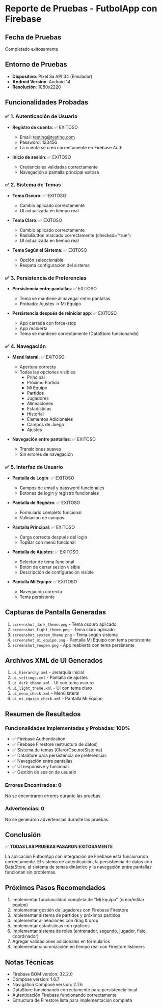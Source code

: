 # Reporte de Pruebas - FutbolApp con Firebase

## Fecha de Pruebas
Completado exitosamente

## Entorno de Pruebas
- **Dispositivo**: Pixel 3a API 34 (Emulador)
- **Android Version**: Android 14
- **Resolución**: 1080x2220

## Funcionalidades Probadas

### ✅ 1. Autenticación de Usuario
- **Registro de cuenta**: ✅ EXITOSO
  - Email: testing@testing.com
  - Password: 123456
  - La cuenta se creó correctamente en Firebase Auth
  
- **Inicio de sesión**: ✅ EXITOSO
  - Credenciales validadas correctamente
  - Navegación a pantalla principal exitosa

### ✅ 2. Sistema de Temas
- **Tema Oscuro**: ✅ EXITOSO
  - Cambio aplicado correctamente
  - UI actualizada en tiempo real
  
- **Tema Claro**: ✅ EXITOSO
  - Cambio aplicado correctamente
  - RadioButton marcado correctamente (checked="true")
  - UI actualizada en tiempo real
  
- **Tema Según el Sistema**: ✅ EXITOSO
  - Opción seleccionable
  - Respeta configuración del sistema

### ✅ 3. Persistencia de Preferencias
- **Persistencia entre pantallas**: ✅ EXITOSO
  - Tema se mantiene al navegar entre pantallas
  - Probado: Ajustes → Mi Equipo
  
- **Persistencia después de reiniciar app**: ✅ EXITOSO
  - App cerrada con force-stop
  - App reabierta
  - Tema se mantiene correctamente (DataStore funcionando)

### ✅ 4. Navegación
- **Menú lateral**: ✅ EXITOSO
  - Apertura correcta
  - Todas las opciones visibles:
    - Principal
    - Próximo Partido
    - Mi Equipo
    - Partidos
    - Jugadores
    - Alineaciones
    - Estadísticas
    - Historial
    - Elementos Adicionales
    - Campos de Juego
    - Ajustes

- **Navegación entre pantallas**: ✅ EXITOSO
  - Transiciones suaves
  - Sin errores de navegación

### ✅ 5. Interfaz de Usuario
- **Pantalla de Login**: ✅ EXITOSO
  - Campos de email y password funcionales
  - Botones de login y registro funcionales
  
- **Pantalla de Registro**: ✅ EXITOSO
  - Formulario completo funcional
  - Validación de campos
  
- **Pantalla Principal**: ✅ EXITOSO
  - Carga correcta después del login
  - TopBar con menú funcional
  
- **Pantalla de Ajustes**: ✅ EXITOSO
  - Selector de tema funcional
  - Botón de cerrar sesión visible
  - Descripción de configuración visible

- **Pantalla Mi Equipo**: ✅ EXITOSO
  - Navegación correcta
  - Tema persistente

## Capturas de Pantalla Generadas
1. `screenshot_dark_theme.png` - Tema oscuro aplicado
2. `screenshot_light_theme.png` - Tema claro aplicado
3. `screenshot_system_theme.png` - Tema según sistema
4. `screenshot_mi_equipo.png` - Pantalla Mi Equipo con tema persistente
5. `screenshot_reopen.png` - App reabierta con tema persistente

## Archivos XML de UI Generados
1. `ui_hierarchy.xml` - Jerarquía inicial
2. `ui_settings.xml` - Pantalla de ajustes
3. `ui_dark_theme.xml` - UI con tema oscuro
4. `ui_light_theme.xml` - UI con tema claro
5. `ui_menu_check.xml` - Menú lateral
6. `ui_mi_equipo_check.xml` - Pantalla Mi Equipo

## Resumen de Resultados

### Funcionalidades Implementadas y Probadas: 100%
- ✅ Firebase Authentication
- ✅ Firebase Firestore (estructura de datos)
- ✅ Sistema de temas (Claro/Oscuro/Sistema)
- ✅ DataStore para persistencia de preferencias
- ✅ Navegación entre pantallas
- ✅ UI responsive y funcional
- ✅ Gestión de sesión de usuario

### Errores Encontrados: 0
No se encontraron errores durante las pruebas.

### Advertencias: 0
No se generaron advertencias durante las pruebas.

## Conclusión
✅ **TODAS LAS PRUEBAS PASARON EXITOSAMENTE**

La aplicación FutbolApp con integración de Firebase está funcionando correctamente. El sistema de autenticación, la persistencia de datos con DataStore, el sistema de temas dinámico y la navegación entre pantallas funcionan sin problemas.

## Próximos Pasos Recomendados
1. Implementar funcionalidad completa de "Mi Equipo" (crear/editar equipo)
2. Implementar gestión de jugadores con Firebase Firestore
3. Implementar sistema de partidos y próximos partidos
4. Implementar alineaciones con drag & drop
5. Implementar estadísticas con gráficos
6. Implementar sistema de roles (entrenador, segundo, jugador, fisio, coordinador)
7. Agregar validaciones adicionales en formularios
8. Implementar sincronización en tiempo real con Firestore listeners

## Notas Técnicas
- Firebase BOM version: 32.2.0
- Compose version: 1.6.7
- Navigation Compose version: 2.7.6
- DataStore funcionando correctamente para persistencia local
- Autenticación Firebase funcionando correctamente
- Estructura de Firestore lista para implementación completa
